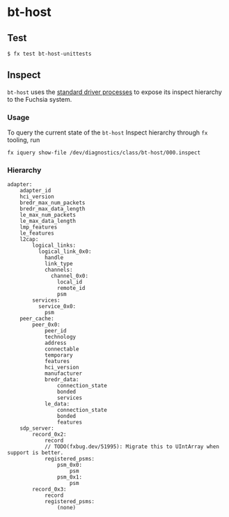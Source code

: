# bt-host

## Test

`$ fx test bt-host-unittests`

## Inspect

`bt-host` uses the [standard driver processes](https://fuchsia.googlesource.com/fuchsia/+/57edce1df72b148c33e8f219bddbd038cdbb861b/zircon/system/ulib/inspect/) to expose its inspect hierarchy
to the Fuchsia system.

### Usage

To query the current state of the `bt-host` Inspect hierarchy through `fx` tooling, run

`fx iquery show-file /dev/diagnostics/class/bt-host/000.inspect`

### Hierarchy
```
adapter:
    adapter_id
    hci_version
    bredr_max_num_packets
    bredr_max_data_length
    le_max_num_packets
    le_max_data_length
    lmp_features
    le_features
    l2cap:
        logical_links:
          logical_link_0x0:
            handle
            link_type
            channels:
              channel_0x0:
                local_id
                remote_id
                psm
        services:
          service_0x0:
            psm
    peer_cache:
        peer_0x0:
            peer_id
            technology
            address
            connectable
            temporary
            features
            hci_version
            manufacturer
            bredr_data:
                connection_state
                bonded
                services
            le_data:
                connection_state
                bonded
                features
    sdp_server:
        record_0x2:
            record
            // TODO(fxbug.dev/51995): Migrate this to UIntArray when support is better.
            registered_psms:
                psm_0x0:
                    psm
                psm_0x1:
                    psm
        record_0x3:
            record
            registered_psms:
                (none)
```
